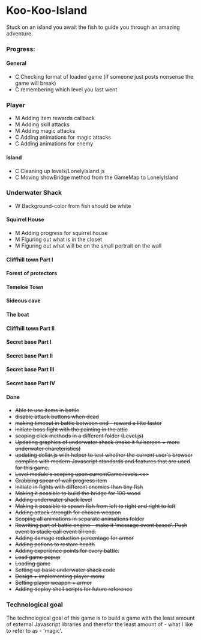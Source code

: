 Koo-Koo-Island
==============

Stuck on an island you await the fish to guide you through an amazing adventure.

### Progress:

#### General
- C Checking format of loaded game (if someone just posts nonsense the game will break)
- C remembering which level you last went

### Player
- M Adding item rewards callback
- M Adding skill attacks
- M Adding magic attacks
- C Adding animations for magic attacks
- C Adding animations for enemy

#### Island
- C Cleaning up levels/LonelyIsland.js
- C Moving showBridge method from the GameMap to LonelyIsland

### Underwater Shack
- W Background-color from fish should be white

#### Squirrel House
- M Adding progress for squirrel house
- M Figuring out what is in the closet
- M Figuring out what will be on the small portrait on the wall

#### Cliffhill town Part I

#### Forest of protectors

#### Temeloe Town

#### Sideous cave

#### The boat

#### Cliffhill town Part II

#### Secret base Part I

#### Secret base Part II

#### Secret base Part III

#### Secret base Part IV

#### Done
- ~~Able to use items in battle~~
- ~~disable attack buttons when dead~~
- ~~making timeout in battle between end - reward a litte faster~~
- ~~Initiate boss fight with the painting in the attic~~
- ~~scoping click methods in a different folder (Level.js)~~
- ~~Updating graphics of underwater shack (make it fullscreen + more underwater chareteristics)~~
- ~~updating dollar.js with helper to test whether the current user's browser complies with modern Javascript standards and features that are used for this game.~~
- ~~Level module's scoping upon currentGame.levels.\<x\>~~
- ~~Grabbing spear of wall progress item~~
- ~~Initiate in fights with different enemies than tiny fish~~
- ~~Making it possible to build the bridge for 100 wood~~
- ~~Adding underwater shack level~~
- ~~Making it possible to spawn fish from left to right and right to left~~
- ~~Adding attack strength for chosen weapon~~
- ~~Scoping all animations in separate animations folder~~
- ~~Rewriting part of battle engine - make it 'message event based'. Push event to stack; call event till end.~~
- ~~Adding damage reduction percentage for armor~~
- ~~Adding potions to restore health~~
- ~~Adding experience points for every battle.~~
- ~~Load game popup~~
- ~~Loading game~~
- ~~Setting up basic underwater shack code~~
- ~~Design + implementing player menu~~
- ~~Setting player weapon + armor~~
- ~~Adding deploy shell scripts for future reference~~

### Technological goal

The technological goal of this game is to build a game with the least amount of external Javascript libraries and therefor the least amount of - what I like to refer to as - 'magic'.
